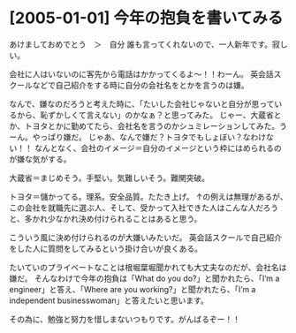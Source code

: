 # [2005-01-01] 今年の抱負を書いてみる


あけましておめでとう　＞　自分
誰も言ってくれないので、一人新年です。寂しい。

会社に人はいないのに客先から電話はかかってくるよ～！！わーん。
英会話スクールなどで自己紹介をする時に自分の会社名をとかを言うのは嫌。

なんで、嫌なのだろうと考えた時に、「たいした会社じゃないと自分が思っているから、恥ずかしくて言えない」のかなぁ？と思ってみた。
じゃー、大蔵省とか、トヨタとかに勤めてたら、会社名を言うのかシュミレーションしてみた。うーん。やっぱり嫌だ。
じゃあ、なんで嫌だ？トヨタでもしょぼい？なわけない！！
なんとなく、会社のイメージ＝自分のイメージという枠にはめられるのが嫌な気がする。

大蔵省＝まじめそう。手堅い。気難しいそう。難関突破。

トヨタ＝儲かってる。理系。安全品質。たたき上げ。
↑の例えは無理があるが、この会社を就職先に選ぶ人、そして、受かって入社できた人はこんな人だろうと、多かれ少なかれ決め付けられることはあると思う。

こういう風に決め付けられるのが大嫌いみたいだ。
英会話スクールで自己紹介をした人に質問をしてみるという掛け合いが良くある。

たいていのプライベートなことは根堀葉堀聞かれても大丈夫なのだが、会社名は嫌だ。
そんなわけで今年の抱負は「What do you do?」と聞かれたら、「I’m a engineer」と答え、「Where are you working?」と聞かれたら、「I’m a independent businesswoman」と答えたいと思います。

その為に、勉強と努力を惜しまないつもりです。がんばるぞー！！

